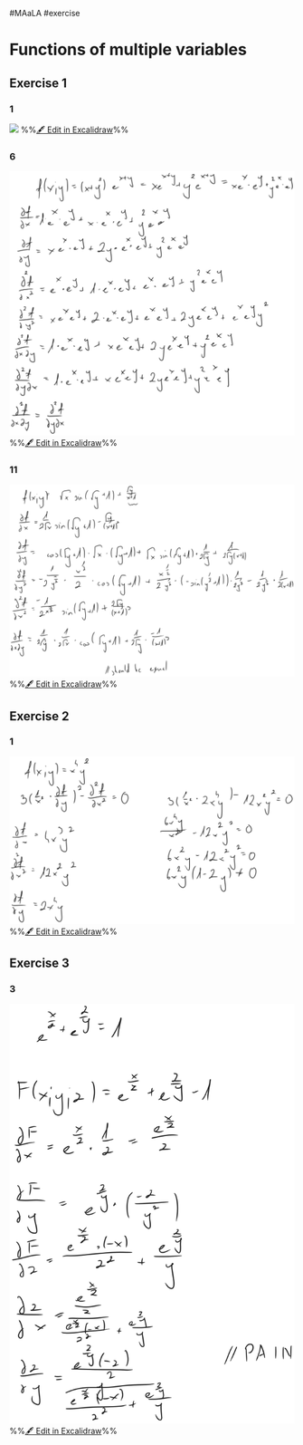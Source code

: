 #MAaLA #exercise 

# Functions of multiple variables
## Exercise 1
### 1
![](attachments/Exercise%205.06.2024%2005.06.2024%2008_24_14.excalidraw.svg)
%%[🖋 Edit in Excalidraw](attachments/Exercise%205.06.2024%2005.06.2024%2008_24_14.excalidraw.md)%%

### 6
![](attachments/Exercise%205.06.2024%2005.06.2024%2008_29_59.excalidraw.svg)
%%[🖋 Edit in Excalidraw](attachments/Exercise%205.06.2024%2005.06.2024%2008_29_59.excalidraw.md)%%

### 11
![](attachments/Exercise%205.06.2024%2005.06.2024%2008_42_36.excalidraw.svg)
%%[🖋 Edit in Excalidraw](attachments/Exercise%205.06.2024%2005.06.2024%2008_42_36.excalidraw.md)%%

## Exercise 2
### 1
![](attachments/Exercise%205.06.2024%2005.06.2024%2008_55_05.excalidraw.svg)
%%[🖋 Edit in Excalidraw](attachments/Exercise%205.06.2024%2005.06.2024%2008_55_05.excalidraw.md)%%

## Exercise 3
### 3
![](attachments/Exercise%205.06.2024%2005.06.2024%2008_59_23.excalidraw.svg)
%%[🖋 Edit in Excalidraw](attachments/Exercise%205.06.2024%2005.06.2024%2008_59_23.excalidraw.md)%%